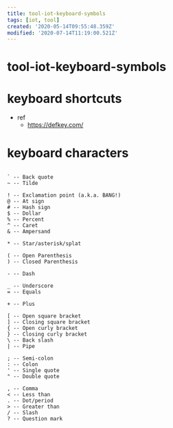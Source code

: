 ```yaml
---
title: tool-iot-keyboard-symbols
tags: [iot, tool]
created: '2020-05-14T09:55:48.359Z'
modified: '2020-07-14T11:19:00.521Z'
---
```


# tool-iot-keyboard-symbols

# keyboard shortcuts
- ref
  - https://defkey.com/
# keyboard characters

```

` -- Back quote
~ -- Tilde

! -- Exclamation point (a.k.a. BANG!)
@ -- At sign
# -- Hash sign
$ -- Dollar
% -- Percent
^ -- Caret
& -- Ampersand

* -- Star/asterisk/splat

( -- Open Parenthesis
) -- Closed Parenthesis

- -- Dash

_ -- Underscore
= -- Equals

+ -- Plus

[ -- Open square bracket
] -- Closing square bracket
{ -- Open curly bracket
} -- Closing curly bracket
\ -- Back slash
| -- Pipe

; -- Semi-colon
: -- Colon
' -- Single quote
" -- Double quote

, -- Comma
< -- Less than
. -- Dot/period
> -- Greater than
/ -- Slash
? -- Question mark
```
